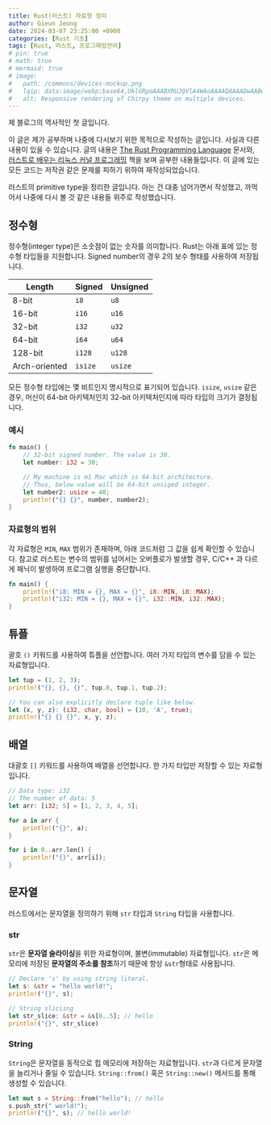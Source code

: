 ```yaml
---
title: Rust(러스트) 자료형 정리
author: Gieun Jeong
date: 2024-03-07 23:25:00 +0900
categories: [Rust 기초]
tags: [Rust, 러스트, 프로그래밍언어]
# pin: true
# math: true
# mermaid: true
# image:
#   path: /commons/devices-mockup.png
#   lqip: data:image/webp;base64,UklGRpoAAABXRUJQVlA4WAoAAAAQAAAADwAABwAAQUxQSDIAAAARL0AmbZurmr57yyIiqE8oiG0bejIYEQTgqiDA9vqnsUSI6H+oAERp2HZ65qP/VIAWAFZQOCBCAAAA8AEAnQEqEAAIAAVAfCWkAALp8sF8rgRgAP7o9FDvMCkMde9PK7euH5M1m6VWoDXf2FkP3BqV0ZYbO6NA/VFIAAAA
#   alt: Responsive rendering of Chirpy theme on multiple devices.
---
```


제 블로그의 역사적인 첫 글입니다.

이 글은 제가 공부하며 나중에 다시보기 위한 목적으로 작성하는 글입니다. 사실과 다른 내용이 있을 수 있습니다. 글의 내용은 [The Rust Programming Language](https://doc.rust-kr.org/) 문서와, [러스트로 배우는 리눅스 커널 프로그래밍](https://wikibook.co.kr/rust-linux-kernel/) 책을 보며 공부한 내용들입니다. 이 글에 있는 모든 코드는 저작권 같은 문제를 피하기 위하여 재작성되었습니다.

러스트의 primitive type을 정리한 글입니다. 아는 건 대충 넘어가면서 작성했고, 까먹어서 나중에 다시 볼 것 같은 내용들 위주로 작성했습니다.

## 정수형

정수형(integer type)은 소숫점이 없는 숫자를 의미합니다. Rust는 아래 표에 있는 정수형 타입들을 지원합니다. Signed number의 경우 2의 보수 형태를 사용하여 저장됩니다.

|Length|Signed|Unsigned|
|------|------|-------|
|8-bit|`i8`|`u8`|
|16-bit|`i16`|`u16`|
|32-bit|`i32`|`u32`|
|64-bit|`i64`|`u64`|
|128-bit|`i128`|`u128`|
|Arch-oriented|`isize`|`usize`|

모든 정수형 타입에는 몇 비트인지 명시적으로 표기되어 있습니다. `isize`, `usize` 같은 경우, 머신이 64-bit 아키텍처인지 32-bit 아키텍처인지에 따라 타입의 크기가 결정됩니다.

### 예시
```rust
fn main() {
    // 32-bit signed number. The value is 30.
    let number: i32 = 30;

    // My machine is m1 Mac which is 64-bit architecture.
    // Thus, below value will be 64-bit unsiged integer.
    let number2: usize = 40;
    println!("{} {}", number, number2);
}
```

### 자료형의 범위
각 자료형은 `MIN`, `MAX` 범위가 존재하며, 아래 코드처럼 그 값을 쉽게 확인할 수 있습니다. 참고로 러스트는 변수의 범위를 넘어서는 오버플로가 발생할 경우, C/C++ 과 다르게 패닉이 발생하여 프로그램 실행을 중단합니다.

```rust
fn main() {
    println!("i8: MIN = {}, MAX = {}", i8::MIN, i8::MAX);
    println!("i32: MIN = {}, MAX = {}", i32::MIN, i32::MAX);
}
```

## 튜플
괄호 `()` 키워드를 사용하여 튜플을 선언합니다. 여러 가지 타입의 변수를 담을 수 있는 자료형입니다.

```rust
let tup = (1, 2, 3);
println!("{}, {}, {}", tup.0, tup.1, tup.2);

// You can also explicitly declare tuple like below.
let (x, y, z): (i32, char, bool) = (10, 'A', true);
println!("{} {} {}", x, y, z);
```

## 배열
대괄호 `[]` 키워드를 사용하여 배열을 선언합니다. 한 가지 타입만 저장할 수 있는 자료형입니다.

```rust
// Data type: i32
// The number of data: 5
let arr: [i32; 5] = [1, 2, 3, 4, 5];

for a in arr {
    println!("{}", a);
}

for i in 0..arr.len() {
    println!("{}", arr[i]);
}
```

## 문자열
러스트에서는 문자열을 정의하기 위해 `str` 타입과 `String` 타입을 사용합니다.

### str
 `str`은 **문자열 슬라이싱**을 위한 자료형이며, 불변(immutable) 자료형입니다. `str`은 메모리에 저장된 **문자열의 주소를 참조**하기 때문에 항상 `&str`형태로 사용됩니다.

```rust
// Declare 's' by using string literal.
let s: &str = "hello world!";
println!("{}", s);

// String sliciing
let str_slice: &str = &s[0..5]; // hello
println!("{}", str_slice)
```

### String
`String`은 문자열을 동적으로 힙 메모리에 저장하는 자료형입니다. `str`과 다르게 문자열을 늘리거나 줄일 수 있습니다. `String::from()` 혹은 `String::new()` 메서드를 통해 생성할 수 있습니다.

```rust
let mut s = String::from("hello"); // hello
s.push_str(" world!");
println!("{}", s); // hello world!
```